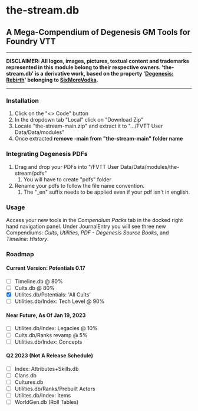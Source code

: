 # the-stream.db
## A Mega-Compendium of Degenesis GM Tools for Foundry VTT
___
__DISCLAIMER: All logos, images, pictures, textual content and trademarks represented in this module belong to their respective owners. 'the-stream.db' is a derivative work, based on the property '[Degenesis: Rebirth](https://degenesis.com/)' belonging to [SixMoreVodka](https://www.sixmorevodka.com/).__ 
___

### Installation
1. Click on the "<> Code" button
2. In the dropdown tab "Local" click on "Download Zip"
3. Locate "the-stream-main.zip" and extract it to ".../FVTT User Data/Data/modules"
4. Once extracted **remove -main from "the-stream-main" folder name**

### Integrating Degenesis PDFs
1. Drag and drop your PDFs into "/FVTT User Data/Data/modules/the-stream/pdfs"
	1.  You will have to create "pdfs" folder
2. Rename your pdfs to follow the file name convention. 
	1. The "_en" suffix needs to be applied even if your pdf isn't in english.

### Usage
Access your new tools in the *Compendium Packs* tab in the docked right hand navigation panel. Under JournalEntry you will see three new Compendiums: *Cults*, *Utilities*, *PDF - Degenesis Source Books*, and *Timeline: History*.

### Roadmap
#### Current Version: Potentials 0.17
- [ ] Timeline.db @ 80%
- [ ] Cults.db @ 80%
- [x] Utilites.db/Potentials: 'All Cults' 
- [ ] Utilities.db/Index: Tech Level @ 90%
#### Near Future, As Of Jan 19, 2023
- [ ] Utilites.db/Index: Legacies @ 10%
- [ ] Cults.db/Ranks revamp @ 5%
- [ ] Utilities.db/Index: Concepts
#### Q2 2023 (Not A Release Schedule)
- [ ] Index: Attributes+Skills.db
- [ ] Clans.db
- [ ] Cultures.db
- [ ] Utilities.db/Ranks/Prebuilt Actors
- [ ] Utilites.db/Index: Items
- [ ] WorldGen.db (Roll Tables)
